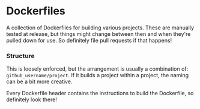 # Dockerfiles

A collection of Dockerfiles for building various projects. These are manually tested at release, but things might change between then and when they're pulled down for use. So definitely file pull requests if that happens!

### Structure

This is loosely enforced, but the arrangement is usually a combination of: `github_username/project`. If it builds a project within a project, the naming can be a bit more creative.

Every Dockerfile header contains the instructions to build the Dockerfile, so definitely look there!
